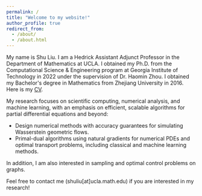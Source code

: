```yaml
---
permalink: /
title: "Welcome to my website!"
author_profile: true
redirect_from: 
  - /about/
  - /about.html
---
```

My name is Shu Liu. I am a Hedrick Assistant Adjunct Professor in the Department of Mathematics at UCLA. 
I obtained my Ph.D. from the Computational Science & Engineering program at Georgia Institute of Technology in 2022 under the supervision of Dr. Haomin Zhou. I obtained my Bachelor's degree in Mathematics from Zhejiang University in 2016. 
Here is my [CV](http://LSLSliushu.github.io/files/cv.pdf).

My research focuses on scientific computing, numerical analysis, and machine learning, with an emphasis on efficient, scalable algorithms for partial differential equations and beyond:
* Design numerical methods with accuracy guarantees for simulating Wasserstein geometric flows.
* Primal-dual algorithms using natural gradients for numerical PDEs and optimal transport problems, including classical and machine learning methods.

In addition, I am also interested in sampling and optimal control problems on graphs.

Feel free to contact me (shuliu[at]ucla.math.edu) if you are interested in my research!   

